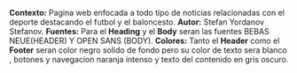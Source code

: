 **Contexto:** Pagina web enfocada a todo tipo de noticias relacionadas con el deporte destacando el futbol y el baloncesto.
**Autor:** Stefan Yordanov Stefanov.
**Fuentes:** Para el **Heading** y el **Body** seran las fuentes BEBAS NEUE(HEADER) Y OPEN SANS (BODY).
**Colores:** Tanto el **Header** como el **Footer** seran color negro solido de fondo pero su color de texto sera blanco , botones y navegacion naranja intenso y texto del contenido en gris oscuro.   
